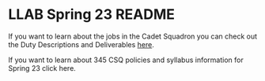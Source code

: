# LLAB Spring 23 README

If you want to learn about the jobs in the Cadet Squadron you can check out the Duty Descriptions and Deliverables [here](https://github.com/danielmmckeown/llab-spring-23/blob/269ba4c10dd6f7e0852129af70006a22b09544d6/Duty%20Descriptions%20and%20Deliverables%20-%20Spring%2023.md).

If you want to learn about 345 CSQ policies and syllabus information for Spring 23 click here.
